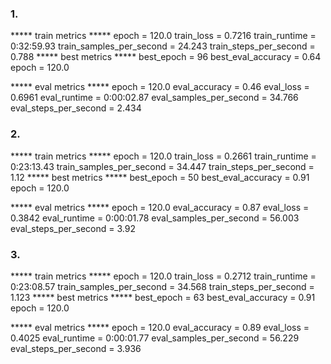 ### 1.

***** train metrics *****
  epoch                    =      120.0
  train_loss               =     0.7216
  train_runtime            = 0:32:59.93
  train_samples_per_second =     24.243
  train_steps_per_second   =      0.788
***** best metrics *****
  best_epoch         =    96
  best_eval_accuracy =  0.64
  epoch              = 120.0

***** eval metrics *****
  epoch                   =      120.0
  eval_accuracy           =       0.46
  eval_loss               =     0.6961
  eval_runtime            = 0:00:02.87
  eval_samples_per_second =     34.766
  eval_steps_per_second   =      2.434

  ### 2.

***** train metrics *****
  epoch                    =      120.0
  train_loss               =     0.2661
  train_runtime            = 0:23:13.43
  train_samples_per_second =     34.447
  train_steps_per_second   =       1.12
***** best metrics *****
  best_epoch         =    50
  best_eval_accuracy =  0.91
  epoch              = 120.0

  ***** eval metrics *****
  epoch                   =      120.0
  eval_accuracy           =       0.87
  eval_loss               =     0.3842
  eval_runtime            = 0:00:01.78
  eval_samples_per_second =     56.003
  eval_steps_per_second   =       3.92

  ### 3.

***** train metrics *****
  epoch                    =      120.0
  train_loss               =     0.2712
  train_runtime            = 0:23:08.57
  train_samples_per_second =     34.568
  train_steps_per_second   =      1.123
***** best metrics *****
  best_epoch         =    63
  best_eval_accuracy =  0.91
  epoch              = 120.0
  
  ***** eval metrics *****
  epoch                   =      120.0
  eval_accuracy           =       0.89
  eval_loss               =     0.4025
  eval_runtime            = 0:00:01.77
  eval_samples_per_second =     56.229
  eval_steps_per_second   =      3.936